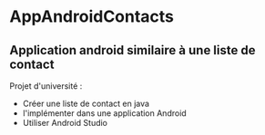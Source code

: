 # AppAndroidContacts
## Application android similaire à une liste de contact

Projet d'université : 
-  Créer une liste de contact en java
-  l'implémenter dans une application Android
-  Utiliser Android Studio
